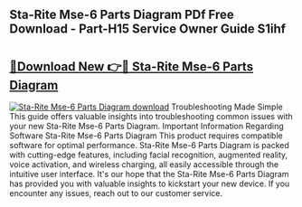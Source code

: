 ## Sta-Rite Mse-6 Parts Diagram PDf Free Download - Part-H15 Service Owner Guide S1ihf

# <h2><a href="http://dflsv5.blite.top/?on=Sta-Rite+Mse-6+Parts+Diagram">🔗Download New 👉🔴 Sta-Rite Mse-6 Parts Diagram</a></h2>

[![Sta-Rite Mse-6 Parts Diagram download](https://i.imgur.com/lujVjoI.png)](http://dflsv5.blite.top/?on=Sta-Rite+Mse-6+Parts+Diagram)
Troubleshooting Made Simple This guide offers valuable insights into troubleshooting common issues with your new Sta-Rite Mse-6 Parts Diagram. Important Information Regarding Software Sta-Rite Mse-6 Parts Diagram This product requires compatible software for optimal performance. Sta-Rite Mse-6 Parts Diagram is packed with cutting-edge features, including facial recognition, augmented reality, voice activation, and wireless charging, all easily accessible through the intuitive user interface. It's our hope that the Sta-Rite Mse-6 Parts Diagram has provided you with valuable insights to kickstart your new device. If you encounter any issues, reach out to our customer service.
